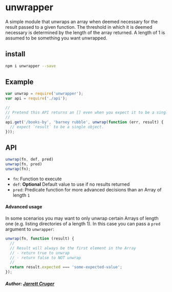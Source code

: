 # unwrapper

A simple module that unwraps an array when deemed necessary for the result
passed to a given function. The threshold in which it is deemed necessary is
determined by the length of the array returned. A length of 1 is assumed to be
something you want unwrapped.

## install

```sh
npm i unwrapper --save
```

## Example

```js
var unwrap = require('unwrapper');
var api = require('./api');

//
// Pretend this API returns an [] even when you expect it to be a single entity
//
api.get('/books-by', 'barney rubble', unwrap(function (err, result) {
  // expect `result` to be a single object.
}));
```

## API

``` js
unwrap(fn, def, pred)
unwrap(fn, pred)
unwrap(fn);
```

* `fn`: Function to execute
* `def`: **Optional** Default value to use if no results returned
* `pred`: Predicate function for more advanced decisions than an Array of length `1`

#### Advanced usage

In some scenarios you may want to only unwrap certain Arrays of length one (e.g. listing directories of a length 1). In this case you can pass a `pred` argument to `unwrapper`:

``` js
unwrap(fn, function (result) {
  //
  // Result will always be the first element in the Array
  // - return true to unwrap
  // - return false to NOT unwrap
  //
  return result.expected === 'some-expected-value';
});
```

##### Author: [Jarrett Cruger](https://github.com/jcrugzz)
